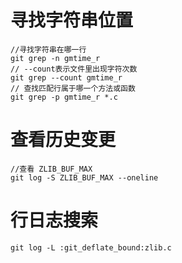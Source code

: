 # 寻找字符串位置

```
//寻找字符串在哪一行
git grep -n gmtime_r
// --count表示文件里出现字符次数
git grep --count gmtime_r
// 查找匹配行属于哪一个方法或函数
git grep -p gmtime_r *.c
```

# 查看历史变更
```
//查看 ZLIB_BUF_MAX
git log -S ZLIB_BUF_MAX --oneline
```

# 行日志搜索
```
git log -L :git_deflate_bound:zlib.c
```